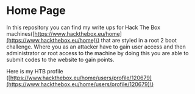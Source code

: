 # Home Page

In this repository you can find my write ups for Hack The Box machines\([https://www.hackthebox.eu/home](https://www.hackthebox.eu/home)\) that are styled in a root 2 boot challenge. Where you as an attacker have to gain user access and then administrator or root access to the machine by doing this you are able to submit codes to the website to gain points. 

Here is my HTB profile \([https://www.hackthebox.eu/home/users/profile/120679](https://www.hackthebox.eu/home/users/profile/120679)\)

